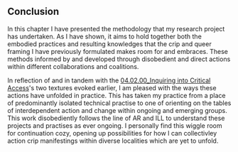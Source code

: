 ## Conclusion

In this chapter I have presented the methodology that my research project has undertaken. As I have shown, it aims to hold together both the embodied practices and resulting knowledges that the crip and queer framing I have previously formulated makes room for and embraces. These methods informed by and developed through disobedient and direct actions within different collaborations and coalitions.

In reflection of and in tandem with the [04.02.00_Inquiring into Critical Access](../../04_Configure-able_Methods/sections/04.02.00_Inquiring%20into%20Critical%20Access.md)'s two textures evoked earlier, I am pleased with the ways these actions have unfolded in practice. This has taken my practice from a place of predominantly isolated technical practise to one of orienting on the tables of interdependent action and change within ongoing and emerging groups. This work disobediently follows the line of AR and ILL to understand these projects and practises as ever ongoing. I personally find this wiggle room for continuation cozy, opening up possibilities for how I can collectivley action crip manifestings within diverse localities which are yet to unfold.






